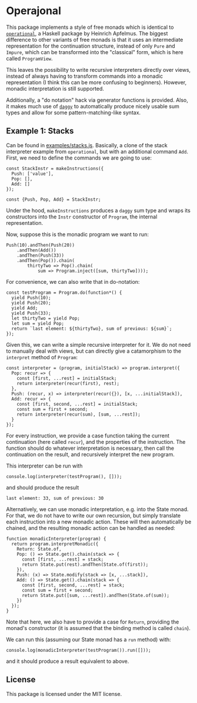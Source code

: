 # Operajonal #

This package implements a style of free monads which is identical to
[`operational`](http://hackage.haskell.org/package/operational-0.2.3.2/docs/Control-Monad-Operational.html),
a Haskell package by Heinrich Apfelmus. The biggest difference to other variants of free monads is that
it uses an intermediate representation for the continuation structure, instead of only `Pure` and `Impure`, which
can be transformed into the "classical" form, which is here called `ProgramView`.

This leaves the possibility to write recursive interpreters directly over views, instead of always having to
transform commands into a monadic representation (I think this can be more confusing to beginners). However,
monadic interpretation is still supported.

Additionally, a "do notation" hack via generator functions is provided. Also, it makes much use of 
[`daggy`](https://github.com/puffnfresh/daggy) to automatically produce nicely usable sum types and allow for
some pattern-matching-like syntax.

## Example 1: Stacks ##

Can be found in [examples/stacks.js](./examples/stacks.js). Basically, a clone of the stack interpreter
example from `operational`, but with an additional command `Add`. First, we need to define the
commands we are going to use:

```{JavaScript}
const StackInstr = makeInstructions({
  Push: ['value'],
  Pop: [],
  Add: []
});

const {Push, Pop, Add} = StackInstr;
```

Under the hood, `makeInstructions` produces a `daggy` sum type and wraps its constructors into the `Instr` 
constructor of `Program`, the internal representation.

Now, suppose this is the monadic program we want to run:

```{JavaScript}
Push(10).andThen(Push(20))
    .andThen(Add())
    .andThen(Push(33))
    .andThen(Pop()).chain(
        thirtyTwo => Pop().chain(
            sum => Program.inject([sum, thirtyTwo])));
```

For convenience, we can also write that in do-notation:

```{JavaScript}
const testProgram = Program.do(function*() {
  yield Push(10);
  yield Push(20);
  yield Add;
  yield Push(33);
  let thirtyTwo = yield Pop;
  let sum = yield Pop;
  return `last element: ${thirtyTwo}, sum of previous: ${sum}`;
});
```

Given this, we can write a simple recursive interpreter for it. We do not need to manually deal with views, but
can directly give a catamorphism to the `interpret` method of `Program`:

```{JavaScript}
const interpreter = (program, initialStack) => program.interpret({
  Pop: recur => {
    const [first, ...rest] = initialStack;
    return interpreter(recur(first), rest);
  },
  Push: (recur, x) => interpreter(recur({}), [x, ...initialStack]),
  Add: recur => {
    const [first, second, ...rest] = initialStack;
    const sum = first + second;
    return interpreter(recur(sum), [sum, ...rest]);
  }
});
```

For every instruction, we provide a case function taking the current continuation (here called `recur`), and the 
properties of the instruction. The function should do whatever interpretation is necessary, then call the 
continuation on the result, and recursively interpret the new program.

This interpreter can be run with 

```{JavaScript}
console.log(interpreter(testProgram(), []));
```

and should produce the result

```
last element: 33, sum of previous: 30
```

Alternatively, we can use monadic interpretation, e.g. into the State monad. For that, we do not have to
write our own recursion, but simply translate each instruction into a new monadic action. These will then 
automatically be chained, and the resulting monadic action can be handled as needed:

```{JavaScript}
function monadicInterpreter(program) {
  return program.interpretMonadic({
    Return: State.of,
    Pop: () => State.get().chain(stack => {
      const [first, ...rest] = stack;
      return State.put(rest).andThen(State.of(first));
    }),
    Push: (x) => State.modify(stack => [x, ...stack]),
    Add: () => State.get().chain(stack => {
      const [first, second, ...rest] = stack;
      const sum = first + second;
      return State.put([sum, ...rest]).andThen(State.of(sum));
    })
  });
}
```

Note that here, we also have to provide a case for `Return`, providing the monad's constructor (it is assumed that
the binding method is called `chain`).

We can run this (assuming our State monad has a `run` method) with: 

```{JavaScript}
console.log(monadicInterpreter(testProgram()).run([]));
```

and it should produce a result equivalent to above.


## License ##

This package is licensed under the MIT license.
